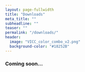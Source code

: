 ```yaml
---
layout: page-fullwidth
title: "Downloads"
meta_title: ""
subheadline: ""
teaser: ""
permalink: "/downloads/"
header:
  image: "VICC_color_combo_v2.png"
  background-color: "#18252B"
---
```



### Coming soon...
